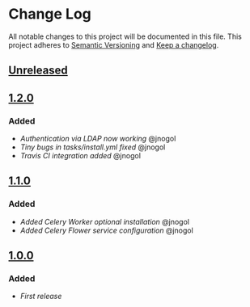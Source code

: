 # Change Log
All notable changes to this project will be documented in this file.
This project adheres to [Semantic Versioning](http://semver.org/) and [Keep a changelog](https://github.com/olivierlacan/keep-a-changelog).

## [Unreleased](https://github.com/idealista/airflow-role/tree/develop)

## [1.2.0](https://github.com/idealista/airflow-role/tree/1.2.0)
### Added
- *Authentication via LDAP now working* @jnogol
- *Tiny bugs in tasks/install.yml fixed* @jnogol
- *Travis CI integration added* @jnogol

## [1.1.0](https://github.com/idealista/airflow-role/tree/1.1.0)
### Added
- *Added Celery Worker optional installation* @jnogol
- *Added Celery Flower service configuration* @jnogol

## [1.0.0](https://github.com/idealista/airflow-role/tree/1.0.0)
### Added
- *First release*
